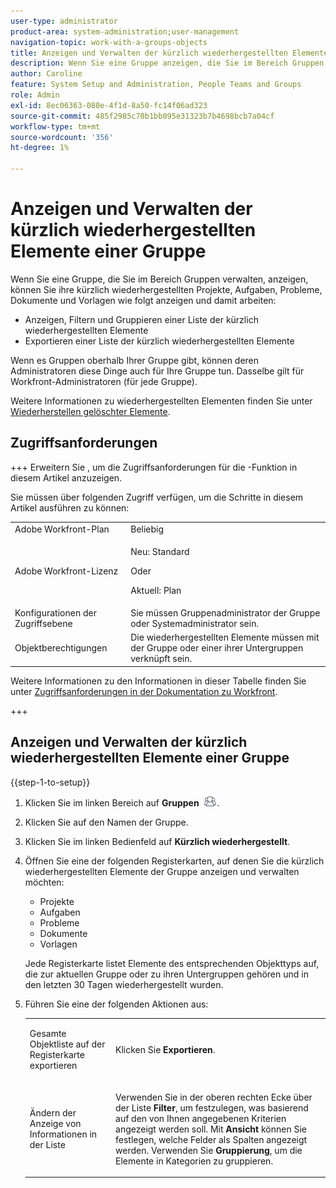 ```yaml
---
user-type: administrator
product-area: system-administration;user-management
navigation-topic: work-with-a-groups-objects
title: Anzeigen und Verwalten der kürzlich wiederhergestellten Elemente einer Gruppe
description: Wenn Sie eine Gruppe anzeigen, die Sie im Bereich Gruppen verwalten, können Sie ihre kürzlich wiederhergestellten Arbeitselemente, Dokumente und Vorlagen anzeigen, filtern, gruppieren und wiederherstellen.
author: Caroline
feature: System Setup and Administration, People Teams and Groups
role: Admin
exl-id: 8ec06363-080e-4f1d-8a50-fc14f06ad323
source-git-commit: 485f2985c70b1bb095e31323b7b4698bcb7a04cf
workflow-type: tm+mt
source-wordcount: '356'
ht-degree: 1%

---
```


# Anzeigen und Verwalten der kürzlich wiederhergestellten Elemente einer Gruppe

Wenn Sie eine Gruppe, die Sie im Bereich Gruppen verwalten, anzeigen, können Sie ihre kürzlich wiederhergestellten Projekte, Aufgaben, Probleme, Dokumente und Vorlagen wie folgt anzeigen und damit arbeiten:

* Anzeigen, Filtern und Gruppieren einer Liste der kürzlich wiederhergestellten Elemente
* Exportieren einer Liste der kürzlich wiederhergestellten Elemente

Wenn es Gruppen oberhalb Ihrer Gruppe gibt, können deren Administratoren diese Dinge auch für Ihre Gruppe tun. Dasselbe gilt für Workfront-Administratoren (für jede Gruppe).

Weitere Informationen zu wiederhergestellten Elementen finden Sie unter [Wiederherstellen gelöschter Elemente](../../../administration-and-setup/manage-workfront/manage-deleted-items/restore-deleted-items.md).

## Zugriffsanforderungen

+++ Erweitern Sie , um die Zugriffsanforderungen für die -Funktion in diesem Artikel anzuzeigen.

Sie müssen über folgenden Zugriff verfügen, um die Schritte in diesem Artikel ausführen zu können:

<table style="table-layout:auto"> 
 <col> 
 <col> 
 <tbody> 
  <tr> 
   <td role="rowheader">Adobe Workfront-Plan</td> 
   <td>Beliebig</td> 
  </tr> 
  <tr> 
   <td role="rowheader">Adobe Workfront-Lizenz</td>
   <td><p>Neu: Standard</p>
       <p>Oder</p>
       <p>Aktuell: Plan</p></td>
  <tr> 
   <td role="rowheader">Konfigurationen der Zugriffsebene</td> 
   <td>Sie müssen Gruppenadministrator der Gruppe oder Systemadministrator sein.</td>
  </tr>
  <tr> 
   <td role="rowheader">Objektberechtigungen</td>
   <td>Die wiederhergestellten Elemente müssen mit der Gruppe oder einer ihrer Untergruppen verknüpft sein.</td> 
  </tr> 
  </tr> 
 </tbody> 
</table>

Weitere Informationen zu den Informationen in dieser Tabelle finden Sie unter [Zugriffsanforderungen in der Dokumentation zu Workfront](/help/quicksilver/administration-and-setup/add-users/access-levels-and-object-permissions/access-level-requirements-in-documentation.md).

+++

## Anzeigen und Verwalten der kürzlich wiederhergestellten Elemente einer Gruppe

{{step-1-to-setup}}

1. Klicken Sie im linken Bereich auf **Gruppen** ![Gruppen](assets/groups-icon.png).

1. Klicken Sie auf den Namen der Gruppe.
1. Klicken Sie im linken Bedienfeld auf **Kürzlich wiederhergestellt**.
1. Öffnen Sie eine der folgenden Registerkarten, auf denen Sie die kürzlich wiederhergestellten Elemente der Gruppe anzeigen und verwalten möchten:

   * Projekte
   * Aufgaben
   * Probleme
   * Dokumente
   * Vorlagen

   Jede Registerkarte listet Elemente des entsprechenden Objekttyps auf, die zur aktuellen Gruppe oder zu ihren Untergruppen gehören und in den letzten 30 Tagen wiederhergestellt wurden.

1. Führen Sie eine der folgenden Aktionen aus:

   <table style="table-layout:auto"> 
    <col> 
    <col> 
    <tbody> 
     <tr> 
      <td role="rowheader"> <p>Gesamte Objektliste auf der Registerkarte exportieren</p> </td> 
      <td> <p>Klicken Sie <strong>Exportieren</strong>.</p> </td> 
     </tr> 
     <tr data-mc-conditions=""> 
      <td role="rowheader"> <p>Ändern der Anzeige von Informationen in der Liste</p> </td> 
      <td> <p>Verwenden Sie in der oberen rechten Ecke über der Liste <strong>Filter</strong>, um festzulegen, was basierend auf den von Ihnen angegebenen Kriterien angezeigt werden soll. Mit <strong>Ansicht</strong> können Sie festlegen, welche Felder als Spalten angezeigt werden. Verwenden Sie <strong>Gruppierung</strong>, um die Elemente in Kategorien zu gruppieren.</p> </td> 
     </tr> 
    </tbody> 
   </table>
